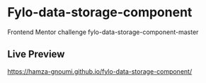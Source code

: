 # Fylo-data-storage-component

Frontend Mentor challenge fylo-data-storage-component-master

## Live Preview

https://hamza-gnoumi.github.io/fylo-data-storage-component/
